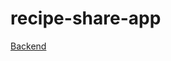 # recipe-share-app

[Backend](https://github.com/mdcoxe/dev-notebook/blob/main/Recipe-Sharing-App-Notes.md)
